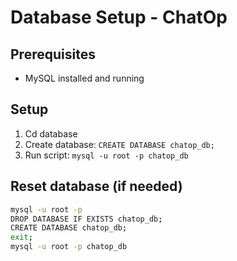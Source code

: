 # Database Setup - ChatOp

## Prerequisites
- MySQL installed and running

## Setup
1. Cd database
2. Create database: `CREATE DATABASE chatop_db;`
3. Run script: `mysql -u root -p chatop_db`

## Reset database (if needed)
```bash
mysql -u root -p
DROP DATABASE IF EXISTS chatop_db;
CREATE DATABASE chatop_db;
exit;
mysql -u root -p chatop_db